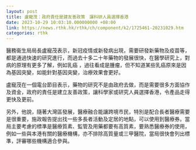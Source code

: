 ```yaml
---
layout: post
title: 盧寵茂：政府責任是建友善政策　讓科研人員選擇香港
date: 2023-10-29 10:03:10.000000000 +08:00
link: https://news.rthk.hk/rthk/ch/component/k2/1725461-20231029.htm
categories: rthk
---
```


醫務衞生局局長盧寵茂表示，新冠疫情或新發病出現，需要研發新藥物及疫苗等，都是通過快速的研究進行，而過去十多二十年藥物的發展很快，在醫學研究上，對病的原理有更多了解，例如乳癌 ，過往看成是腫瘤，但不知道某些乳癌原來是因為基因突變，如能針對基因突變，治療效果會更好。

盧寵茂在一個電台節目表示，藥物的研究不是由政府去做，而是需要很多方面協作及資金，政府的責任是建立友善政策，讓科學家或研究人員選擇香港，令產品走得更快及更前。

另外，他說，隨著大灣區發展，醫療融合能讓跨境市民，特別是配合長者醫療需要是很重要，施政報告提出找一些多長者活動及定居的地點，可以使用到醫療券。當局主要考慮的標準是醫療質素、監管及用藥都要有高質素，要熟悉醫療券的使用，例如一些與本港有關的醫療機構，亦不排除高質量或三甲醫院，當局很快會列出標準，評審哪些機構適合參與。
